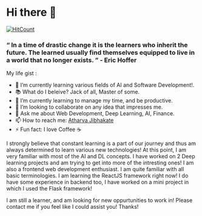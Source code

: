 # Hi there 👋

[![HitCount](http://hits.dwyl.com/atharvagj-ai/atharvagj-ai.svg)](http://hits.dwyl.com/atharvagj-ai/atharvagj-ai)

### “ In a time of drastic change it is the learners who inherit the future. The learned usually find themselves equipped to live in a world that no longer exists. ” - Eric Hoffer

My life gist :

- 🔭 I’m currently learning various fields of AI and Software Development!.
- 📚 What do I beleive? Jack of all, Master of some.
- 🌱 I’m currently learning to manage my time, and be productive.
- 👯 I’m looking to collaborate on any idea that impresses me.
- 💬 Ask me about Web Development, Deep Learning, AI, Finance.
- 📫 How to reach me: [Atharva Jibhakate](https://www.linkedin.com/in/atharva-jibhakate)
- ⚡ Fun fact: I love Coffee ☕

I strongly believe that constant learning is a part of our journey and thus am 
always determined to learn various new technologies! At this point, I am
very familiar with most of the AI and DL concepts. I have worked on 2 
Deep learning projects and am trying to get into more of the intresting ones!
I am also a frontend web development enthusiast. I am quite familiar with all 
basic terminologies. I am learning the ReactJS framework right now! I do have 
some experience in backend too, I have worked on a mini project in which I 
used the Flask framework!

I am still a learner, and am looking for new oppurtunities to work in! Please
contact me if you feel like I could assist you! Thanks!


